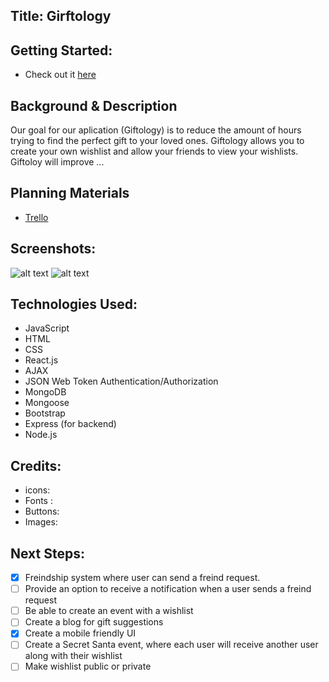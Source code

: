 ## __Title: Girftology__ 

## Getting Started: #
  * Check out it [here]()

## Background & Description
Our goal for our aplication (Giftology) is to reduce the amount of hours trying to find the perfect gift to your loved ones.
Giftology allows you to create your own wishlist and allow your friends to view your wishlists.
Giftoloy will improve ... 

## Planning Materials
  * [Trello](https://trello.com/b/HzfImzvi/giftology) 

## Screenshots: 
 ![alt text]()
 ![alt text]()

## Technologies Used: 
  * JavaScript
  * HTML
  * CSS
  * React.js
  * AJAX
  * JSON Web Token Authentication/Authorization
  * MongoDB
  * Mongoose
  * Bootstrap
  * Express (for backend)
  * Node.js

## Credits: 
  * icons: 
  * Fonts : 
  * Buttons: 
  * Images: 

## Next Steps: 
  - [x] Freindship system where user can send a freind request.
  - [ ] Provide an option to receive a notification when a user sends a freind request
  - [ ] Be able to create an event with a wishlist
  - [ ] Create a blog for gift suggestions
  - [x] Create a mobile friendly UI
  - [ ] Create a Secret Santa event, where each user will receive another user along with their wishlist
  - [ ] Make wishlist public or private
